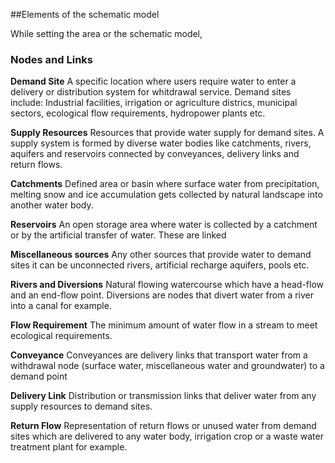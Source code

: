 ##Elements of the schematic model 

While setting the area or the schematic model, 

### Nodes and Links

**Demand Site**
A specific location where users require water to enter a delivery or distribution system for whitdrawal service. Demand sites include: Industrial facilities, irrigation or agriculture districs, municipal sectors, ecological flow requirements, hydropower plants etc.

**Supply Resources**
Resources that provide water supply for demand sites. A supply system is formed by diverse water bodies like catchments, rivers, aquifers and reservoirs connected by conveyances, delivery links and return flows.

**Catchments**
Defined area or basin where surface water from precipitation, melting snow and ice accumulation gets collected by natural landscape into another water body.

**Reservoirs**
An open storage area where water is collected by a catchment or by the artificial transfer of water. These are linked 

**Miscellaneous sources**
Any other sources that provide water to demand sites it can be unconnected rivers, artificial recharge aquifers, pools etc.

**Rivers and Diversions**
Natural flowing watercourse which have a head-flow and an end-flow point. Diversions are nodes that divert water from a river into a canal for example. 

**Flow Requirement**
The minimum amount of water flow in a stream to meet ecological requirements. 

**Conveyance**
Conveyances are delivery links that transport water from a withdrawal node (surface water, miscellaneous water and groundwater) to a demand point

**Delivery Link**
Distribution or transmission links that deliver water from any supply resources to demand sites.

**Return Flow**
Representation of return flows or unused water from demand sites which are delivered to any water body, irrigation crop or a waste water treatment plant for example.
